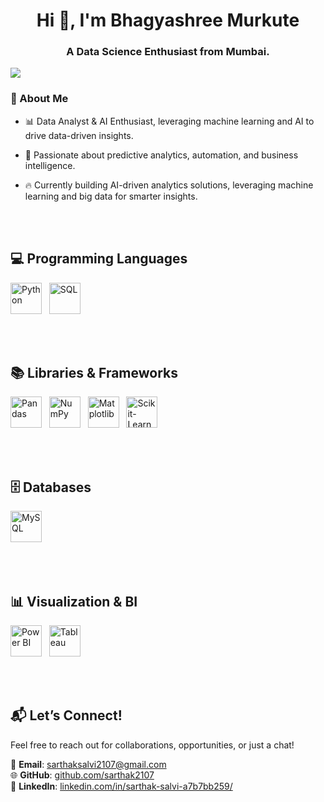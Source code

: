 <h1 align="center">Hi 👋, I'm Bhagyashree Murkute</h1>
<h3 align="center">A Data Science Enthusiast from Mumbai.</h3>

![](https://komarev.com/ghpvc/?username=bhagyashree-1997&color=green&style=plastic&label=Visits!!)


### 🚀 About Me
- 📊 Data Analyst & AI Enthusiast, leveraging machine learning and AI to drive data-driven insights.
- 🚀 Passionate about predictive analytics, automation, and business intelligence.
- 🔥 Currently building AI-driven analytics solutions, leveraging machine learning and big data for smarter insights.

  <br><br>
  
## 💻 Programming Languages  
<div>    
  <div>  
  <img width="50" title="Python" src="https://upload.wikimedia.org/wikipedia/commons/c/c3/Python-logo-notext.svg"/> &nbsp;
  <img width="50" title="SQL" src="https://upload.wikimedia.org/wikipedia/commons/8/87/Sql_data_base_with_logo.png"/>  
</div>

<br><br>

## 📚 Libraries & Frameworks  
<div>
  <img width="50" title="Pandas" src="https://upload.wikimedia.org/wikipedia/commons/e/ed/Pandas_logo.svg"/> &nbsp;
  <img width="50" title="NumPy" src="https://upload.wikimedia.org/wikipedia/commons/3/31/NumPy_logo_2020.svg"/> &nbsp;
  <img width="50" title="Matplotlib" src="https://upload.wikimedia.org/wikipedia/commons/8/84/Matplotlib_icon.svg"/> &nbsp;
  <img width="50" title="Scikit-Learn" src="https://upload.wikimedia.org/wikipedia/commons/0/05/Scikit_learn_logo_small.svg"/> 
</div>  

<br><br>

## 🗄 Databases
<div>    
  <div>  
  <img width="50" title="MySQL" src="mysql.png"/> &nbsp; 
</div>

<br><br>

## 📊 Visualization & BI 
<div>
  <img width="50" title="Power BI" src="https://upload.wikimedia.org/wikipedia/commons/c/cf/New_Power_BI_Logo.svg"/> &nbsp;
  <img width="50" title="Tableau" src="https://upload.wikimedia.org/wikipedia/commons/4/4b/Tableau_Logo.png"/> 
</div> 

<br><br>


## 📬 **Let’s Connect!**  
Feel free to reach out for collaborations, opportunities, or just a chat!  

📧 **Email**: [sarthaksalvi2107@gmail.com](mailto:sarthaksalvi2107@gmail.com)   
🌐 **GitHub**: [github.com/sarthak2107](https://github.com/sarthak2107)  
🔗 **LinkedIn**: [linkedin.com/in/sarthak-salvi-a7b7bb259/](https://www.linkedin.com/in/sarthak-salvi-a7b7bb259/)

<br><br>
